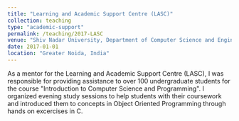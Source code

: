 ```yaml
---
title: "Learning and Academic Support Centre (LASC)"
collection: teaching
type: "academic-support"
permalink: /teaching/2017-LASC
venue: "Shiv Nadar University, Department of Computer Science and Engineering"
date: 2017-01-01
location: "Greater Noida, India"
---
```


As a mentor for the Learning and Academic Support Centre (LASC), I was responsible for providing assistance to over 100 undergraduate students for the course "Introduction to Computer Science and Programming". I organized evening study sessions to help students with their coursework and introduced them to concepts in Object Oriented Programming through hands on excercises in C.